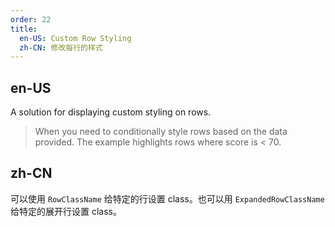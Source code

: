 ```yaml
---
order: 22
title:
  en-US: Custom Row Styling
  zh-CN: 修改每行的样式
---
```

## en-US

A solution for displaying custom styling on rows.
> When you need to conditionally style rows based on the data provided.
> The example highlights rows where score is < 70.

## zh-CN

可以使用 `RowClassName` 给特定的行设置 class。也可以用 `ExpandedRowClassName` 给特定的展开行设置 class。